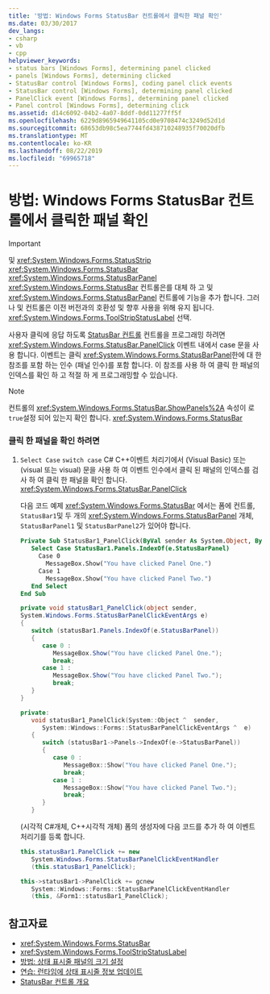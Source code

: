 ```yaml
---
title: '방법: Windows Forms StatusBar 컨트롤에서 클릭한 패널 확인'
ms.date: 03/30/2017
dev_langs:
- csharp
- vb
- cpp
helpviewer_keywords:
- status bars [Windows Forms], determining panel clicked
- panels [Windows Forms], determining clicked
- StatusBar control [Windows Forms], coding panel click events
- StatusBar control [Windows Forms], determining panel clicked
- PanelClick event [Windows Forms], determining panel clicked
- Panel control [Windows Forms], determining click
ms.assetid: d14c6092-04b2-4a07-8ddf-0dd11277ff5f
ms.openlocfilehash: 6229d8965949641105cd0e9708474c3249d52d1d
ms.sourcegitcommit: 68653db98c5ea7744fd438710248935f70020dfb
ms.translationtype: MT
ms.contentlocale: ko-KR
ms.lasthandoff: 08/22/2019
ms.locfileid: "69965718"
---
```

# <a name="how-to-determine-which-panel-in-the-windows-forms-statusbar-control-was-clicked"></a>방법: Windows Forms StatusBar 컨트롤에서 클릭한 패널 확인
> [!IMPORTANT]
> 및 <xref:System.Windows.Forms.StatusStrip> <xref:System.Windows.Forms.StatusBar> <xref:System.Windows.Forms.StatusBarPanel> <xref:System.Windows.Forms.StatusBar> 컨트롤은를 대체 하 고 및 <xref:System.Windows.Forms.StatusBarPanel> 컨트롤에 기능을 추가 합니다. 그러나 및 컨트롤은 이전 버전과의 호환성 및 향후 사용을 위해 유지 됩니다. <xref:System.Windows.Forms.ToolStripStatusLabel> 선택.  
  
 사용자 클릭에 응답 하도록 [StatusBar 컨트롤](statusbar-control-windows-forms.md) 컨트롤을 프로그래밍 하려면 <xref:System.Windows.Forms.StatusBar.PanelClick> 이벤트 내에서 case 문을 사용 합니다. 이벤트는 클릭 <xref:System.Windows.Forms.StatusBarPanel>한에 대 한 참조를 포함 하는 인수 (패널 인수)를 포함 합니다. 이 참조를 사용 하 여 클릭 한 패널의 인덱스를 확인 하 고 적절 하 게 프로그래밍할 수 있습니다.  
  
> [!NOTE]
> 컨트롤의 <xref:System.Windows.Forms.StatusBar.ShowPanels%2A> 속성이 로`true`설정 되어 있는지 확인 합니다. <xref:System.Windows.Forms.StatusBar>  
  
### <a name="to-determine-which-panel-was-clicked"></a>클릭 한 패널을 확인 하려면  
  
1. `Select Case` `switch case` C# C++이벤트 처리기에서 (Visual Basic) 또는 (visual 또는 visual) 문을 사용 하 여 이벤트 인수에서 클릭 된 패널의 인덱스를 검사 하 여 클릭 한 패널을 확인 합니다. <xref:System.Windows.Forms.StatusBar.PanelClick>  
  
     다음 코드 예제 <xref:System.Windows.Forms.StatusBar> 에서는 폼에 컨트롤, `StatusBar1`및 두 개의 <xref:System.Windows.Forms.StatusBarPanel> 개체, `StatusBarPanel1` 및 `StatusBarPanel2`가 있어야 합니다.  
  
    ```vb  
    Private Sub StatusBar1_PanelClick(ByVal sender As System.Object, ByVal e As System.Windows.Forms.StatusBarPanelClickEventArgs) Handles StatusBar1.PanelClick  
       Select Case StatusBar1.Panels.IndexOf(e.StatusBarPanel)  
         Case 0  
           MessageBox.Show("You have clicked Panel One.")  
         Case 1  
           MessageBox.Show("You have clicked Panel Two.")  
       End Select  
    End Sub  
    ```  
  
    ```csharp  
    private void statusBar1_PanelClick(object sender,   
    System.Windows.Forms.StatusBarPanelClickEventArgs e)  
    {  
       switch (statusBar1.Panels.IndexOf(e.StatusBarPanel))  
       {  
          case 0 :  
             MessageBox.Show("You have clicked Panel One.");  
             break;  
          case 1 :  
             MessageBox.Show("You have clicked Panel Two.");  
             break;  
       }  
    }  
    ```  
  
    ```cpp  
    private:  
       void statusBar1_PanelClick(System::Object ^  sender,  
          System::Windows::Forms::StatusBarPanelClickEventArgs ^  e)  
       {  
          switch (statusBar1->Panels->IndexOf(e->StatusBarPanel))  
          {  
             case 0 :  
                MessageBox::Show("You have clicked Panel One.");  
                break;  
             case 1 :  
                MessageBox::Show("You have clicked Panel Two.");  
                break;  
          }  
       }  
    ```  
  
     (시각적 C#개체, C++시각적 개체) 폼의 생성자에 다음 코드를 추가 하 여 이벤트 처리기를 등록 합니다.  
  
    ```csharp  
    this.statusBar1.PanelClick += new   
       System.Windows.Forms.StatusBarPanelClickEventHandler   
       (this.statusBar1_PanelClick);  
    ```  
  
    ```cpp  
    this->statusBar1->PanelClick += gcnew  
       System::Windows::Forms::StatusBarPanelClickEventHandler  
       (this, &Form1::statusBar1_PanelClick);  
    ```  
  
## <a name="see-also"></a>참고자료

- <xref:System.Windows.Forms.StatusBar>
- <xref:System.Windows.Forms.ToolStripStatusLabel>
- [방법: 상태 표시줄 패널의 크기 설정](how-to-set-the-size-of-status-bar-panels.md)
- [연습: 런타임에 상태 표시줄 정보 업데이트](walkthrough-updating-status-bar-information-at-run-time.md)
- [StatusBar 컨트롤 개요](statusbar-control-overview-windows-forms.md)
